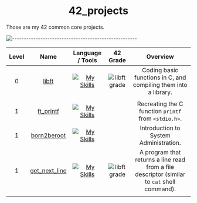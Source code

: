 <h1 align="center">42_projects</h1>

Those are my 42 common core projects.

![-----------------------------------------------------](https://raw.githubusercontent.com/andreasbm/readme/master/assets/lines/rainbow.png)

| Level | Name | Language / Tools | 42 Grade | Overview |
|:--------:|:---------:|:----------:|:-------:|:-------------:|
| 0 | [libft](https://github.com/maitreverge/libft) | [![My Skills](https://skillicons.dev/icons?i=c)](https://skillicons.dev) | ![libft grade](https://img.shields.io/badge/:-122%25-success?style=flat-square&logo=42) | Coding basic functions in C, and compiling them into a library. |
||||||
| 1 | [ft_printf](https://www.youtube.com/watch?v=dQw4w9WgXcQ) | [![My Skills](https://skillicons.dev/icons?i=c)](https://skillicons.dev) |  | Recreating the C function `printf` from `<stdio.h>`. |
| 1 | [born2beroot](https://www.youtube.com/watch?v=PLGLFkwPYh8) |   [![My Skills](https://skillicons.dev/icons?i=bash,linux)](https://skillicons.dev) |  | Introduction to System Administration. |
| 1 | [get_next_line](https://www.youtube.com/watch?v=u5Ho1trvlro) | [![My Skills](https://skillicons.dev/icons?i=c)](https://skillicons.dev) | ![libft grade](https://img.shields.io/badge/:-125%25-success?style=flat-square&logo=42) | A program that returns a line read from a file descriptor (similar to `cat` shell command).|
||||||

